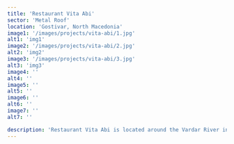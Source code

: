 ```yaml
---
title: 'Restaurant Vita Abi'
sector: 'Metal Roof'
location: 'Gostivar, North Macedonia'
image1: '/images/projects/vita-abi/1.jpg'
alt1: 'img1'
image2: '/images/projects/vita-abi/2.jpg'
alt2: 'img2'
image3: '/images/projects/vita-abi/3.jpg'
alt3: 'img3'
image4: ''
alt4: ''
image5: ''
alt5: ''
image6: ''
alt6: ''
image7: ''
alt7: ''

description: 'Restaurant Vita Abi is located around the Vardar River in Gostivar, built with metal construction and quality sandwich panels'
---
```

